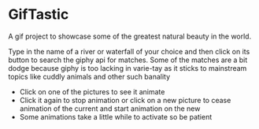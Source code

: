 # GifTastic
A gif project to showcase some of the greatest natural beauty in the world.

Type in the name of a river or waterfall of your choice and then click on its button to search the giphy api for matches.
Some of the matches are a bit dodge because giphy is too lacking in varie-tay as it sticks to mainstream topics like cuddly animals
and other such banality

* Click on one of the pictures to see it animate
* Click it again to stop animation or click on a new picture to cease animation of the current and start animation on the new
* Some animations take a little while to activate so be patient
